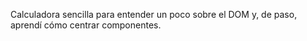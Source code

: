 Calculadora sencilla para entender un poco sobre el DOM y, de paso, aprendí cómo centrar componentes.